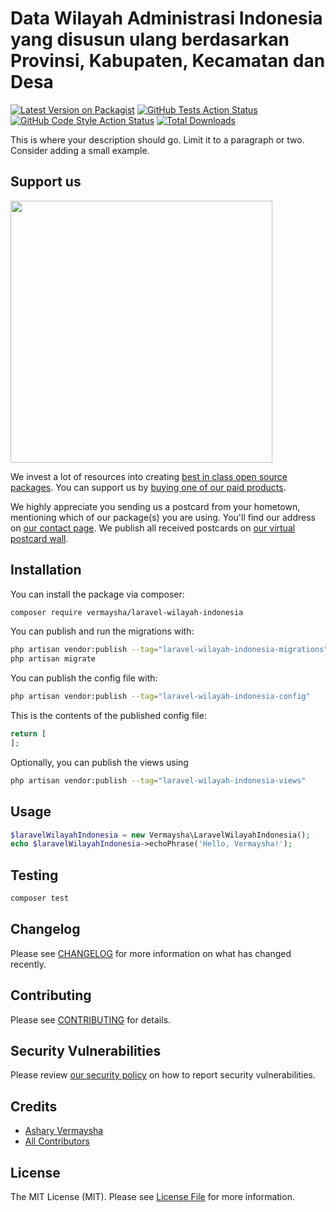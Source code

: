 # Data Wilayah Administrasi Indonesia yang disusun ulang berdasarkan Provinsi, Kabupaten, Kecamatan dan Desa

[![Latest Version on Packagist](https://img.shields.io/packagist/v/vermaysha/laravel-wilayah-indonesia.svg?style=flat-square)](https://packagist.org/packages/vermaysha/laravel-wilayah-indonesia)
[![GitHub Tests Action Status](https://img.shields.io/github/actions/workflow/status/vermaysha/laravel-wilayah-indonesia/run-tests.yml?branch=main&label=tests&style=flat-square)](https://github.com/vermaysha/laravel-wilayah-indonesia/actions?query=workflow%3Arun-tests+branch%3Amain)
[![GitHub Code Style Action Status](https://img.shields.io/github/actions/workflow/status/vermaysha/laravel-wilayah-indonesia/fix-php-code-style-issues.yml?branch=main&label=code%20style&style=flat-square)](https://github.com/vermaysha/laravel-wilayah-indonesia/actions?query=workflow%3A"Fix+PHP+code+style+issues"+branch%3Amain)
[![Total Downloads](https://img.shields.io/packagist/dt/vermaysha/laravel-wilayah-indonesia.svg?style=flat-square)](https://packagist.org/packages/vermaysha/laravel-wilayah-indonesia)

This is where your description should go. Limit it to a paragraph or two. Consider adding a small example.

## Support us

[<img src="https://github-ads.s3.eu-central-1.amazonaws.com/laravel-wilayah-indonesia.jpg?t=1" width="419px" />](https://spatie.be/github-ad-click/laravel-wilayah-indonesia)

We invest a lot of resources into creating [best in class open source packages](https://spatie.be/open-source). You can support us by [buying one of our paid products](https://spatie.be/open-source/support-us).

We highly appreciate you sending us a postcard from your hometown, mentioning which of our package(s) you are using. You'll find our address on [our contact page](https://spatie.be/about-us). We publish all received postcards on [our virtual postcard wall](https://spatie.be/open-source/postcards).

## Installation

You can install the package via composer:

```bash
composer require vermaysha/laravel-wilayah-indonesia
```

You can publish and run the migrations with:

```bash
php artisan vendor:publish --tag="laravel-wilayah-indonesia-migrations"
php artisan migrate
```

You can publish the config file with:

```bash
php artisan vendor:publish --tag="laravel-wilayah-indonesia-config"
```

This is the contents of the published config file:

```php
return [
];
```

Optionally, you can publish the views using

```bash
php artisan vendor:publish --tag="laravel-wilayah-indonesia-views"
```

## Usage

```php
$laravelWilayahIndonesia = new Vermaysha\LaravelWilayahIndonesia();
echo $laravelWilayahIndonesia->echoPhrase('Hello, Vermaysha!');
```

## Testing

```bash
composer test
```

## Changelog

Please see [CHANGELOG](CHANGELOG.md) for more information on what has changed recently.

## Contributing

Please see [CONTRIBUTING](CONTRIBUTING.md) for details.

## Security Vulnerabilities

Please review [our security policy](../../security/policy) on how to report security vulnerabilities.

## Credits

- [Ashary Vermaysha](https://github.com/vermaysha)
- [All Contributors](../../contributors)

## License

The MIT License (MIT). Please see [License File](LICENSE.md) for more information.
